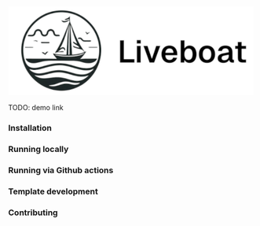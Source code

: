 ![logo](logo.png)

TODO: demo link

### Installation

### Running locally

### Running via Github actions

### Template development

### Contributing
